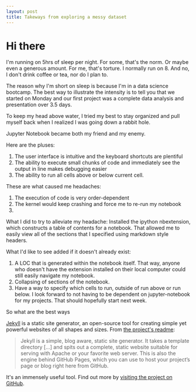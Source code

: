 ```yaml
---
layout: post
title: Takeways from exploring a messy dataset
---
```


# Hi there 

I'm running on 5hrs of sleep per night. For some, that's the norm. Or maybe even a generous amount. For me, that's torture. I normally run on 8. And no, I don't drink coffee or tea, nor do I plan to.

The reason why I'm short on sleep is because I'm in a data science bootcamp. The best way to illustrate the intensity is to tell you that we started on Monday and our first project was a complete data analysis and presentation over 3.5 days.

To keep my head above water, I tried my best to stay organized and pull myself back when I realized I was going down a rabbit hole.

Jupyter Notebook became both  my friend and my enemy.

Here are the pluses:
1. The user interface is intuitive and the keyboard shortcuts are plentiful
2. The ability to execute small chunks of code and immediately see the output in line makes debugging easier
3. The ability to run all cells above or below current cell.

These are what caused me headaches:
1. The execution of code is very order-dependent
2. The kernel would keep crashing and force me to re-run my notebook
3.

What I did to try to alleviate my headache:
Installed the ipython nbextension, which constructs a table of contents for a notebook. That allowed me to easily view all of the sections that I specified using markdown style headers.

What I'd like to see added  if it doesn't already exist:
1. A LOC that is generated within the notebook itself. That way, anyone who doesn't have the extension installed on their local computer could still easily navigate my notebook.
2. Collapsing of sections of the notebook.
3. Have a way to specify which cells to run, outside of run above or run below.
I look forward to not having to be dependent on jupyter-notebook for my projects. That should hopefully start next week.  

So what are the best ways   

[Jekyll](http://jekyllrb.com) is a static site generator, an open-source tool for creating simple yet powerful websites of all shapes and sizes. From [the project's readme](https://github.com/jekyll/jekyll/blob/master/README.markdown):

> Jekyll is a simple, blog aware, static site generator. It takes a template directory [...] and spits out a complete, static website suitable for serving with Apache or your favorite web server. This is also the engine behind GitHub Pages, which you can use to host your project’s page or blog right here from GitHub.

It's an immensely useful tool. Find out more by [visiting the project on GitHub](https://github.com/jekyll/jekyll).
